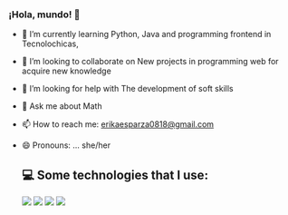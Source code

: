 ### ¡Hola, mundo! 👋


- 🌱 I’m currently learning Python, Java and programming frontend in Tecnolochicas, 
- 👯 I’m looking to collaborate on  New projects in programming web for acquire new knowledge
- 🤔 I’m looking for help with The development of soft skills
- 💬 Ask me about  Math
- 📫 How to reach me:  erikaesparza0818@gmail.com
- 😄 Pronouns: ... she/her

  ## 💻 Some technologies that I use:
  <img src="https://img.shields.io/badge/HTML5-E34F26?style=for-the-badge&logo=html5&logoColor=white" />
  <img src="https://img.shields.io/badge/CSS3-1572B6?style=for-the-badge&logo=css3&logoColor=white" />
  <img src="https://img.shields.io/badge/JavaScript-323330?style=for-the-badge&logo=javascript&logoColor=F7DF1E" />
  <img src="https://img.shields.io/badge/GitHub-100000?style=for-the-badge&logo=github&logoColor=white" />


